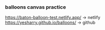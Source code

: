 ### balloons canvas practice

https://baton-balloon-test.netlify.app/ -> netlify <br />
https://yesharry.github.io/balloons/ -> github
